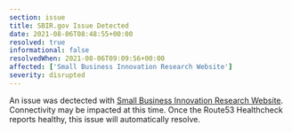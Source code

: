 ```yaml
---
section: issue
title: SBIR.gov Issue Detected
date: 2021-08-06T08:48:55+00:00
resolved: true
informational: false
resolvedWhen: 2021-08-06T09:09:56+00:00
affected: ['Small Business Innovation Research Website']
severity: disrupted
---
```

An issue was dectected with [Small Business Innovation Research Website](https://www.sbir.gov).  Connectivity may be impacted at this time.  Once the Route53 Healthcheck reports healthy, this issue will automatically resolve.
